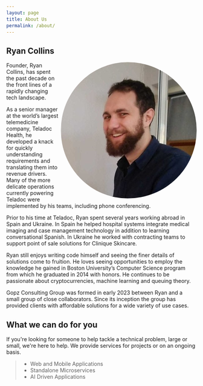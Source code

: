 ```yaml
---
layout: page
title: About Us
permalink: /about/
---
```


## Ryan Collins


<img src="/assets/img/avatar.jpg"  style="float: right; border-radius: 50%; padding-left: 4pt;"/>

Founder, Ryan Collins, has spent the past decade on the front lines of a rapidly changing tech landscape. 

As a senior manager at the world’s largest telemedicine company, Teladoc Health, he developed a knack for quickly understanding requirements and translating them into revenue drivers. Many of the more delicate operations currently powering Teladoc were implemented by his teams, including phone conferencing.

Prior to his time at Teladoc, Ryan spent several years working abroad in Spain and Ukraine. In Spain he helped hospital systems integrate medical imaging and case management technology in addition to learning conversational Spanish. In Ukraine he worked with contracting teams to support point of sale solutions for Clinique Skincare.

Ryan still enjoys writing code himself and seeing the finer details of solutions come to fruition. He loves seeing opportunities to employ the knowledge he gained in Boston University’s Computer Science program from which he graduated in 2014 with honors. He continues to be passionate about cryptocurrencies, machine learning and queuing theory.

Gopz Consulting Group was formed in early 2023 between Ryan and a small group of close collaborators. Since its inception the group has provided clients with affordable solutions for a wide variety of use cases.  

## What we can do for you

If you're looking for someone to help tackle a technical problem, large or small, we're here to help. We provide services for projects or on an ongoing basis.

> * Web and Mobile Applications
> * Standalone Microservices
> * AI Driven Applications
